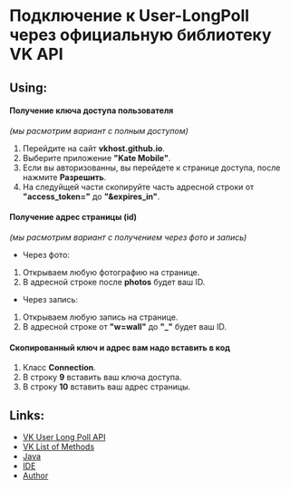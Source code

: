 # Подключение к User-LongPoll через официальную библиотеку VK API

## Using:
####   Получение ключа доступа пользователя
*(мы расмотрим вариант с полным доступом)*
1. Перейдите на сайт **vkhost.github.io**.
2. Выберите приложение **"Kate Mobile"**.
3. Если вы авторизованны, вы перейдете к странице доступа, после нажмите **Разрешить**.
4. На следуйщей части скопируйте часть адресной строки от **"access_token="** до **"&expires_in"**.

####   Получение адрес страницы (id)
*(мы расмотрим вариант с получением через фото и запись)*
- Через фото:
1. Открываем любую фотографию на странице.
2. В адресной строке после **photos** будет ваш ID.
- Через запись:
1. Открываем любую запись на странице.
2. В адресной строке от **"w=wall"** до **"_"** будет ваш ID.

####   Скопированный ключ и адрес вам надо вставить в код
1. Класс **Connection**.
2. В строку **9** вставить ваш ключа доступа.
3. В строку **10** вставить ваш адрес страницы.



## Links:
-  [VK User Long Poll API](https://vk.com/dev/using_longpoll)
-  [VK List of Methods](https://vk.com/dev/methods)
-  [Java](https://www.oracle.com/ru/java/technologies/javase/javase-jdk8-downloads.html)
-  [IDE](https://www.jetbrains.com/ru-ru/idea/)
-  [Author](https://vk.com/ferius_057)
